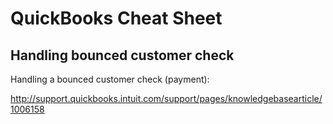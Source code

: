 # QuickBooks Cheat Sheet

## Handling bounced customer check

Handling a bounced customer check (payment):

<http://support.quickbooks.intuit.com/support/pages/knowledgebasearticle/1006158>
